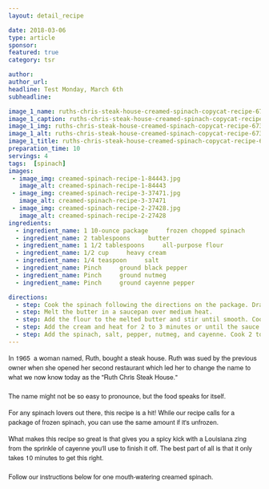 ```yaml
---
layout: detail_recipe

date: 2018-03-06
type: article
sponsor: 
featured: true
category: tsr

author:  
author_url: 
headline: Test Monday, March 6th
subheadline: 

image_1_name: ruths-chris-steak-house-creamed-spinach-copycat-recipe-67395
image_1_caption: ruths-chris-steak-house-creamed-spinach-copycat-recipe-67395
image_1_img: ruths-chris-steak-house-creamed-spinach-copycat-recipe-67395.jpg
image_1_alt: ruths-chris-steak-house-creamed-spinach-copycat-recipe-67395
image_1_title: ruths-chris-steak-house-creamed-spinach-copycat-recipe-67395
preparation_time: 10
servings: 4
tags:  [spinach]
images:
 - image_img: creamed-spinach-recipe-1-84443.jpg
   image_alt: creamed-spinach-recipe-1-84443
 - image_img: creamed-spinach-recipe-3-37471.jpg
   image_alt: creamed-spinach-recipe-3-37471
 - image_img: creamed-spinach-recipe-2-27428.jpg
   image_alt: creamed-spinach-recipe-2-27428
ingredients:
  - ingredient_name: 1 10-ounce package     frozen chopped spinach
  - ingredient_name: 2 tablespoons     butter
  - ingredient_name: 1 1/2 tablespoons     all-purpose flour
  - ingredient_name: 1/2 cup     heavy cream
  - ingredient_name: 1/4 teaspoon     salt
  - ingredient_name: Pinch     ground black pepper
  - ingredient_name: Pinch     ground nutmeg
  - ingredient_name: Pinch     ground cayenne pepper

directions:
  - step: Cook the spinach following the directions on the package. Drain and squeeze all the liquid from the spinach when it
  - step: Melt the butter in a saucepan over medium heat.
  - step: Add the flour to the melted butter and stir until smooth. Cook for 2 minutes.
  - step: Add the cream and heat for 2 to 3 minutes or until the sauce thickens. Stir often so that sauce does not burn.
  - step: Add the spinach, salt, pepper, nutmeg, and cayenne. Cook 2 to 4 minutes, stirring often. Serve hot.
---
```

<p style="margin: 0px; font-stretch: normal; font-size: 13px; line-height: normal; font-family: 'Helvetica Neue';">In 1965&nbsp; a woman named, Ruth, bought a steak house. Ruth was sued by the previous owner when she opened her second restaurant which led her to change the name to what we now know today as the "Ruth Chris Steak House."&nbsp;</p><!--more-->
<p style="margin: 0px; font-stretch: normal; font-size: 13px; line-height: normal; font-family: 'Helvetica Neue';">&nbsp;</p>
<p style="margin: 0px; font-stretch: normal; font-size: 13px; line-height: normal; font-family: 'Helvetica Neue';">The name might not be so easy to pronounce, but the food speaks for itself.</p>
<p style="margin: 0px; font-stretch: normal; font-size: 12px; line-height: normal; font-family: Helvetica; min-height: 14px;">&nbsp;</p>
<p style="margin: 0px; font-stretch: normal; font-size: 13px; line-height: normal; font-family: 'Helvetica Neue';">For any spinach lovers out there, this recipe is a hit! While our recipe calls for a package of frozen spinach, you can use the same amount if it's unfrozen.</p>
<p style="margin: 0px; font-stretch: normal; font-size: 12px; line-height: normal; font-family: Helvetica; min-height: 14px;">&nbsp;</p>
<p style="margin: 0px; font-stretch: normal; font-size: 13px; line-height: normal; font-family: 'Helvetica Neue';">What makes this recipe so great is that gives you a spicy kick with a Louisiana zing from the sprinkle of cayenne you'll use to finish it off. The best part of all is that it only takes 10 minutes to get this right.</p>
<p style="margin: 0px; font-stretch: normal; font-size: 13px; line-height: normal; font-family: 'Helvetica Neue';">&nbsp;</p>
<p style="margin: 0px; font-stretch: normal; font-size: 13px; line-height: normal; font-family: 'Helvetica Neue';">Follow our instructions below for one mouth-watering creamed spinach.</p>